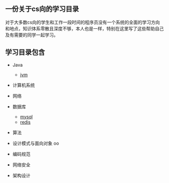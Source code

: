 ## 一份关于cs向的学习目录
对于大多数cs向的学生和工作一段时间的程序员没有一个系统的全面的学习方向和地点，知识体系零散且深度不够，本人也是一样，特别在这里写了这些帮助自己及有需要的同学一起学习。

## 学习目录包含
- Java
  - [jvm](https://github.com/CyC2018/CS-Notes/blob/master/notes/剑指%20Offer%20题解%20-%20目录.md)
- 计算机系统

- 网络

- 数据库
  - [mysql](https://github.com/zhaobaixing/JavaNotes/blob/master/notes/剑指%20Offer%20题解%20-%20目录.md)
  - [redis](https://github.com/zhaobaixing/JavaNotes/blob/master/notes/剑指%20Offer%20题解%20-%20目录.md)
- 算法

- 设计模式与面向对象 oo

- 编码规范

- 网络安全

- 架构设计